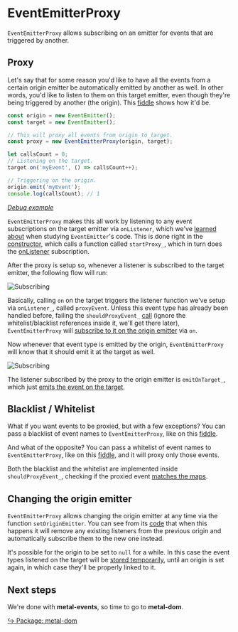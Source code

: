 # EventEmitterProxy

`EventEmitterProxy` allows subscribing on an emitter for events that are
triggered by another.

## Proxy

Let's say that for some reason you'd like to have all the events from a certain
origin emitter be automatically emitted by another as well. In other words,
you'd like to listen to them on this target emitter, even though they're being
triggered by another (the origin). This
[fiddle](https://jsfiddle.net/metaljs/4mcg9rdw/) shows how it'd be.

```js
const origin = new EventEmitter();
const target = new EventEmitter();

// This will proxy all events from origin to target.
const proxy = new EventEmitterProxy(origin, target);

let callsCount = 0;
// Listening on the target.
target.on('myEvent', () => callsCount++);

// Triggering on the origin.
origin.emit('myEvent');
console.log(callsCount); // 1
```

*[Debug example](../../../playground/examples/EventEmitter/proxy.js)*

`EventEmitterProxy` makes this all work by listening to any event subscriptions
on the target emitter via `onListener`, which we've
[learned about](../EventEmitter.md#tracking-listeners-onlistener) when studying
`EventEmitter`'s code. This is done right in the [constructor](https://github.com/metal/metal.js/blob/master/packages/metal-events/src/EventEmitterProxy.js#L69),
which calls a function called `startProxy_`, which in turn does the [onListener](https://github.com/metal/metal.js/blob/master/packages/metal-events/src/EventEmitterProxy.js#L164)
subscription.

After the proxy is setup so, whenever a listener is subscribed to the target
emitter, the following flow will run:

![Subscribing](../../../diagrams/EventEmitterProxy-subscribing.png)

Basically, calling `on` on the target triggers the listener function we've setup
via `onListener_`, called `proxyEvent`. Unless this event type has already been
handled before, failing the `shouldProxyEvent_` [call](https://github.com/metal/metal.js/blob/master/packages/metal-events/src/EventEmitterProxy.js#L106)
(ignore the whitelist/blacklist references inside it, we'll get there later),
`EventEmitterProxy` will [subscribe to it on the origin emitter](https://github.com/metal/metal.js/blob/master/packages/metal-events/src/EventEmitterProxy.js#L176)
via `on`.

Now whenever that event type is emitted by the origin, `EventEmitterProxy` will
know that it should emit it at the target as well.

![Subscribing](../../../diagrams/EventEmitterProxy-emitting.png)

The listener subscribed by the proxy to the origin emitter is `emitOnTarget_`,
which just [emits the event on the target](https://github.com/metal/metal.js/blob/master/packages/metal-events/src/EventEmitterProxy.js#L98).

## Blacklist / Whitelist

What if you want events to be proxied, but with a few exceptions? You can
pass a blacklist of event names to `EventEmitterProxy`, like on this
[fiddle](https://jsfiddle.net/metaljs/5cqLkgyo).

And what of the opposite? You can pass a whitelist of event names to
`EventEmitterProxy`, like on this
[fiddle](https://jsfiddle.net/metaljs/yh61cqzx/), and it will proxy only those
events.

Both the blacklist and the whitelist are implemented inside `shouldProxyEvent_`,
checking if the proxied event [matches the maps](https://github.com/metal/metal.js/blob/master/packages/metal-events/src/EventEmitterProxy.js#L150).

## Changing the origin emitter

`EventEmitterProxy` allows changing the origin emitter at any time via the
function `setOriginEmitter`. You can see from its [code](https://github.com/metal/metal.js/blob/master/packages/metal-events/src/EventEmitterProxy.js#L132)
that when this happens it will remove any existing listeners from the previous
origin and automatically subscribe them to the new one instead.

It's possible for the origin to be set to `null` for a while. In this case the
event types listened on the target will be [stored temporarily](https://github.com/metal/metal.js/blob/master/packages/metal-events/src/EventEmitterProxy.js#L182),
until an origin is set again, in which case they'll be properly linked to it.

## Next steps

We're done with **metal-events**, so time to go to **metal-dom**.

[↪ Package: metal-dom](../metal-dom.md)
